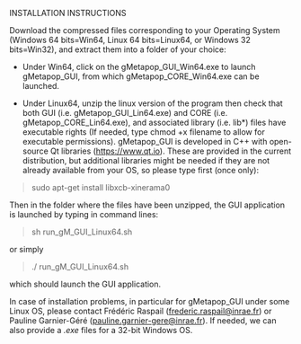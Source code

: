 INSTALLATION INSTRUCTIONS

Download the compressed files corresponding to your Operating System (Windows 64 bits=Win64, Linux 64 bits=Linux64, or Windows 32 bits=Win32), and extract them into a folder of your choice:

* Under Win64, click on the gMetapop_GUI_Win64.exe to launch gMetapop_GUI, from which gMetapop_CORE_Win64.exe can be launched.

* Under Linux64, unzip the linux version of the program then check that both GUI (i.e. gMetapop_GUI_Lin64.exe) and CORE (i.e. gMetapop_CORE_Lin64.exe), and associated library (i.e. lib*) files have executable rights (If needed, type chmod +x filename to allow for executable permissions). 
gMetapop_GUI is developed in C++ with open-source Qt libraries (https://www.qt.io). These are provided in the current distribution, but additional libraries might be needed if they are not already available from your OS, so please type first (once only): 
> sudo apt-get install libxcb-xinerama0

Then in the folder where the files have been unzipped, the GUI application is launched by typing in command lines:
> sh run_gM_GUI_Linux64.sh 

 or simply 
> ./ run_gM_GUI_Linux64.sh 

which should launch the GUI application. 

In case of installation problems, in particular for gMetapop_GUI under some Linux OS, please contact Frédéric Raspail (frederic.raspail@inrae.fr) or Pauline Garnier-Géré (pauline.garnier-gere@inrae.fr). If needed, we can also provide a *.exe* files for a 32-bit Windows OS. 
